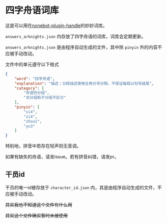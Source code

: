 # 四字舟语词库

这是可以用在[nonebot-plugin-handle](https://github.com/SonodaHanami/nonebot-plugin-handle)的妙妙词库。

`answers_arknights.json` 内存放了四字舟语的词库，词库会定期更新。

`answers_arknights.json` 是由程序自动生成的文件，其中除 `pinyin` 外的内容不应被手动改动。

文件中的单元遵守以下格式

```json
{
    "word": "四字舟语",
    "explanation": "描述；分段描述使用全角分号分隔，不保证每段以句号结尾",
    "category": [
        "舟语的分组",
        "总分组和子分组不区分"
    ],
    "pinyin": [
        "si4",
        "zi4",
        "zhou1",
        "yu3"
    ]
}
```

特别地，拼音中若存在轻声则无音调。

如果有缺失的舟语，请发issue。若有拼音纠错，请发pr。

## 干员id

干员的唯一id被存放于 `character_id.json` 内，其是由程序自动生成的文件，不应被手动改动。

~~其实我也不知道这个文件有什么用~~

~~其实这个文件确实暂时未被使用~~
